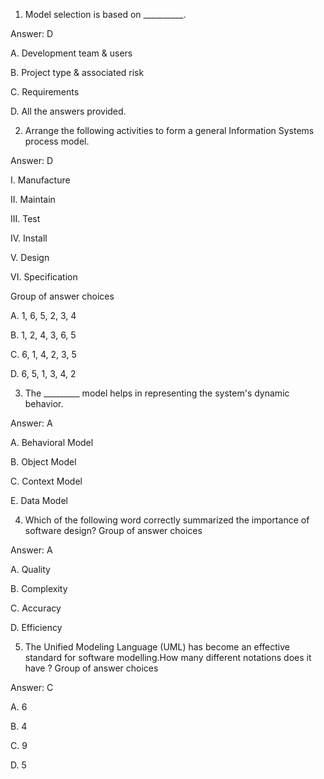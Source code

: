 1. Model selection is based on __________.

Answer: D

A. Development team & users

B. Project type & associated risk

C. Requirements

D. All the answers provided.

2. Arrange the following activities to form a general Information Systems  process model.

Answer: D

I. Manufacture

II. Maintain

III. Test

IV. Install

V. Design

VI. Specification

Group of answer choices

A. 1, 6, 5, 2, 3, 4

B. 1, 2, 4, 3, 6, 5

C. 6, 1, 4, 2, 3, 5

D. 6, 5, 1, 3, 4, 2    

3. The _________ model helps in representing the system's dynamic behavior.

Answer: A

A. Behavioral Model

B. Object Model

C. Context Model

E. Data Model 

4. Which of the following word correctly summarized the importance of software design?
Group of answer choices

Answer: A

A. Quality  

B. Complexity

C. Accuracy

D. Efficiency 

5. The Unified Modeling Language (UML) has become an effective standard for software modelling.How many different notations does it have ?
Group of answer choices

Answer: C

A. 6

B. 4

C. 9

D. 5